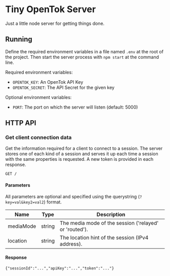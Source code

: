 # Tiny OpenTok Server

Just a little node server for getting things done.

## Running

Define the required environment variables in a file named `.env` at the root of the project. Then
start the server process with `npm start` at the command line.

Required environment variables:
  *  `OPENTOK_KEY`: An OpenTok API Key
  *  `OPENTOK_SECRET`: The API Secret for the given key

Optional environment variables:
  *  `PORT`: The port on which the server will listen (default: 5000)

## HTTP API

### Get client connection data

Get the information required for a client to connect to a session. The server stores one of each
kind of a session and serves it up each time a session with the same properties is requested. A new
token is provided in each response.

```
GET /
```

#### Parameters

All parameters are optional and specified using the querystring (`?key=val&key2=val2`) format.

| Name      | Type      | Description                                                     |
|-----------|-----------|-----------------------------------------------------------------|
| mediaMode | string    | The media mode of the session ('relayed' or 'routed').          |
| location  | string    | The location hint of the session (IPv4 address).                |


#### Response

```
{"sessionId":"...","apiKey":"...","token":"..."}
```

